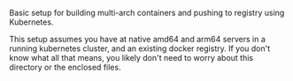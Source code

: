 Basic setup for building multi-arch containers and pushing to registry using Kubernetes.


This setup assumes you have at native amd64 and arm64 servers in a running kubernetes cluster, and an existing docker registry.
If you don't know what all that means, you likely don't need to worry about this directory or the enclosed files.
